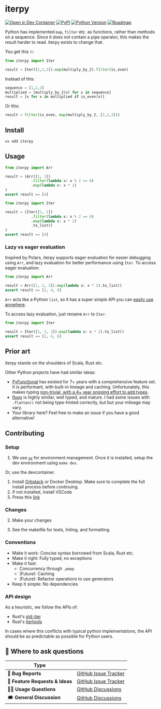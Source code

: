 # iterpy

[![Open in Dev Container](https://img.shields.io/static/v1?label=Dev%20Containers&message=Open&color=blue&logo=visualstudiocode)][dev container]
[![PyPI](https://img.shields.io/pypi/v/iterpy.svg)][pypi status]
[![Python Version](https://img.shields.io/pypi/pyversions/iterpy)][pypi status]
[![Roadmap](https://img.shields.io/badge/Projects-Roadmap-green)][roadmap]

[pypi status]: https://pypi.org/project/iterpy/
[dev container]: https://vscode.dev/redirect?url=vscode://ms-vscode-remote.remote-containers/cloneInVolume?url=https://github.com/MartinBernstorff/iterpy/
[roadmap]: https://github.com/users/MartinBernstorff/projects/3/views/1?groupedBy%5BcolumnId%5D=70727793&sliceBy%5BcolumnId%5D=Status&filterQuery=-status%3ADone

<!-- start short-description -->

Python has implemented `map`, `filter` etc. as functions, rather than methods on a sequence. Since it does not contain a pipe operator, this makes the result harder to read. iterpy exists to change that.

You get this 🔥:

```python
from iterpy import Iter

result = Iter([1,2,3]).map(multiply_by_2).filter(is_even)
```

Instead of this:

```python
sequence = [1,2,3]
multiplied = [multiply_by_2(x) for x in sequence]
result = [x for x in multiplied if is_even(x)]
```

Or this:

```python
result = filter(is_even, map(multiply_by_2, [1,2,3]))
```

<!-- end short-description -->

## Install

```bash
uv add iterpy
```

## Usage
```python
from iterpy import Arr

result = (Arr([1, 2])
            .filter(lambda x: x % 2 == 0)
            .map(lambda x: x * 2)
)
assert result == [4]
```


```python
from iterpy import Iter

result = (Iter([1, 2])
            .filter(lambda x: x % 2 == 0)
            .map(lambda x: x * 2)
            .to_list()
)
assert result == [4]
```

### Lazy vs eager evaluation

Inspired by Polars, iterpy supports eager evaluation for easier debugging using `Arr`, and lazy evaluation for better performance using `Iter`. To access eager evaluation:

```python
from iterpy import Arr

result = Arr([1, 2, 3]).map(lambda x: x * 2).to_list()
assert result == [2, 4, 6]
```

`Arr` acts like a Python `list`, so it has a super simple API you can [easily use anywhere](https://grugbrain.dev/#grug-on-apis).

To access lazy evaluation, just rename `Arr` to `Iter`:

```python
from iterpy import Iter

result = Iter([1, 2, 3]).map(lambda x: x * 2).to_list()
assert result == [2, 4, 6]
```

## Prior art

iterpy stands on the shoulders of Scala, Rust etc.

Other Python projects have had similar ideas:

- [PyFunctional](https://github.com/EntilZha/PyFunctional) has existed for 7+ years with a comprehensive feature set. It is performant, with built-in lineage and caching. Unfortunately, this makes typing [non-trivial, with a 4+ year ongoing effort to add types](https://github.com/EntilZha/PyFunctional/issues/118).
- [flupy](https://github.com/olirice/flupy) is highly similar, well typed, and mature. I had some issues with `.flatten()` not being type-hinted correctly, but but your mileage may vary.
- Your library here? Feel free to make an issue if you have a good alternative!

## Contributing

### Setup

1. We use [`uv`](https://docs.astral.sh/uv/) for environment management. Once it is installed, setup the dev environment using `make dev`.

Or, use the devcontainer.

1. Install [Orbstack](https://orbstack.dev/) or Docker Desktop. Make sure to complete the full install process before continuing.
1. If not installed, install VSCode
1. Press this [link](https://vscode.dev/redirect?url=vscode://ms-vscode-remote.remote-containers/cloneInVolume?url=https://github.com/MartinBernstorff/iterpy/)

### Changes

2. Make your changes

3. See the makefile for tests, linting, and formatting.

### Conventions

- Make it work: Concise syntax borrowed from Scala, Rust etc.
- Make it right: Fully typed, no exceptions
- Make it fast:
  - Concurrency through `.pmap`
  - (Future): Caching
  - (Future): Refactor operations to use generators
- Keep it simple: No dependencies

### API design

As a heuristic, we follow the APIs of:

- Rust's [std::iter](https://doc.rust-lang.org/stable/std/iter/)
- Rust's [itertools](https://docs.rs/itertools/latest/itertools/index.html)

In cases where this conflicts with typical python implementations, the API should be as predictable as possible for Python users.

## 💬 Where to ask questions

| Type                            |                        |
| ------------------------------- | ---------------------- |
| 🚨 **Bug Reports**              | [GitHub Issue Tracker] |
| 🎁 **Feature Requests & Ideas** | [GitHub Issue Tracker] |
| 👩‍💻 **Usage Questions**          | [GitHub Discussions]   |
| 🗯 **General Discussion**        | [GitHub Discussions]   |

[github issue tracker]: https://github.com/MartinBernstorff/iterpy/issues
[github discussions]: https://github.com/MartinBernstorff/iterpy/discussions
